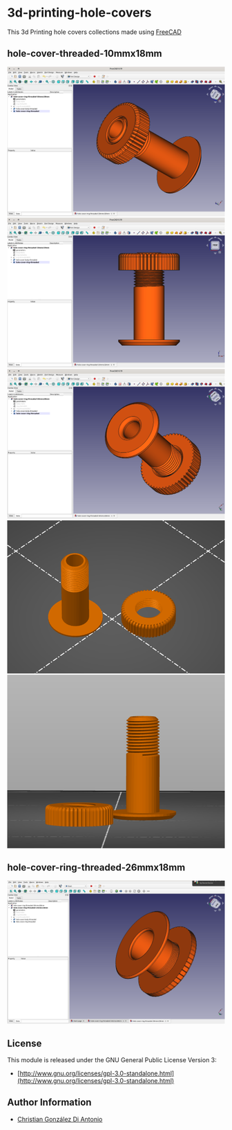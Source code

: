 # 3d-printing-hole-covers

This 3d Printing hole covers collections made using [FreeCAD](https://www.freecadweb.org/)

## hole-cover-threaded-10mmx18mm

![hole-cover-threaded-10mmx18mm-1](images/hole-cover-threaded-10mmx18mm-1.png)
![hole-cover-threaded-10mmx18mm-2](images/hole-cover-threaded-10mmx18mm-2.png)
![hole-cover-threaded-10mmx18mm-3](images/hole-cover-threaded-10mmx18mm-3.png)
![hole-cover-threaded-10mmx18mm-4](images/hole-cover-threaded-10mmx18mm-4.png)
![hole-cover-threaded-10mmx18mm-5](images/hole-cover-threaded-10mmx18mm-5.png)

## hole-cover-ring-threaded-26mmx18mm

![hole-cover-ring-threaded-26mmx18mm-1](images/hole-cover-ring-threaded-26mmx18mm-1.png)

## License

This module is released under the GNU General Public License Version 3:

* [http://www.gnu.org/licenses/gpl-3.0-standalone.html](http://www.gnu.org/licenses/gpl-3.0-standalone.html)

## Author Information

* [Christian González Di Antonio](https://github.com/christiangda)
